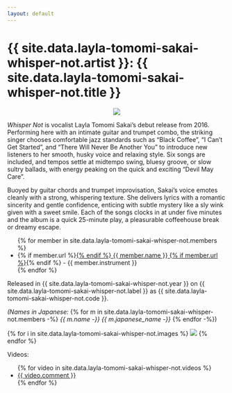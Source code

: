 ```yaml
---
layout: default
---
```



# {{ site.data.layla-tomomi-sakai-whisper-not.artist }}: {{ site.data.layla-tomomi-sakai-whisper-not.title }}


<p align="center">
<img src="{{ site.baseurl }}/assets/images/{{ site.data.layla-tomomi-sakai-whisper-not.cover }}">
</p>

<em>Whisper Not</em> is vocalist Layla Tomomi Sakai’s debut release from 2016. Performing here with an intimate guitar and trumpet combo, the striking singer chooses comfortable jazz standards such as “Black Coffee”, “I Can’t Get Started”, and “There Will Never Be Another You” to introduce new listeners to her smooth, husky voice and relaxing style. Six songs are included, and tempos settle at midtempo swing, bluesy groove, or slow sultry ballads, with energy peaking on the quick and exciting “Devil May Care”.

Buoyed by guitar chords and trumpet improvisation, Sakai’s voice emotes cleanly with a strong, whispering texture. She delivers lyrics with a romantic sincerity and gentle confidence, enticing with subtle mystery like a sly wink given with a sweet smile. Each of the songs clocks in at under five minutes and the album is a quick 25-minute play, a pleasurable coffeehouse break or dreamy escape.



<ul>
{% for member in site.data.layla-tomomi-sakai-whisper-not.members %}
<li>
{% if member.url %}<a href="{{ member.url }}">{% endif %}
{{ member.name }}
{% if member.url %}</a>{% endif %}
 - {{ member.instrument }}</li>
{% endfor %}
</ul>

Released in {{ site.data.layla-tomomi-sakai-whisper-not.year }} on {{ site.data.layla-tomomi-sakai-whisper-not.label }} as {{ site.data.layla-tomomi-sakai-whisper-not.code }}.

<em>(Names in Japanese:</em>
{% for m in site.data.layla-tomomi-sakai-whisper-not.members -%}
<em>{{ m.name -}}&nbsp;{{ m.japanese_name -}}</em>
{% endfor -%})



{% for i in site.data.layla-tomomi-sakai-whisper-not.images %}
<img src="{{ site.baseurl }}/assets/images/{{ i }}">
{% endfor %}

Videos:
<ul>
{% for video in site.data.layla-tomomi-sakai-whisper-not.videos %}
<li><a href="{{ video.url }}">{{ video.comment }}</a></li>
{% endfor %}
</ul>
